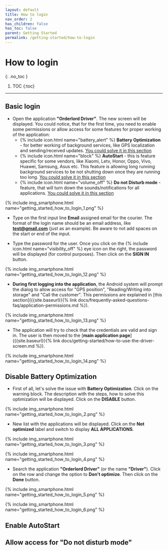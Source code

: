 ```yaml
---
layout: default
title: How to login
nav_order: 2
has_children: false
has_toc: false
parent: Getting Started
permalink: /getting-started/how-to-login
---
```


# How to login
{: .no_toc }

1. TOC
{:toc}

---

## Basic login
- Open the application **"Orderlord Driver"**. The new screen will be displayed. You could notice, that for the first time, you need to enable some permissions or allow access for some features for proper working of the application:
	- {% include icon.html name="battery_alert" %} **Battery Optimization** - for better working of background services, like GPS localization and sending/received updates. [You could solve it in this section](#disable-battery-optimization)
	- {% include icon.html name="block" %} **AutoStart** - this is feature specific for some vendors, like Xiaomi, Letv, Honor, Oppo, Vivo, Huawei, Samsung, Asus etc. This feature is allowing long running background services to be not shutting down once they are running too long. [You could solve it in this section](#enable-autostart)
	- {% include icon.html name="volume_off" %} **Do not Disturb mode** - feature, that will turn down the sounds/notifications for all applications. [You could solve it in this section](#allow-access-for-do-not-disturb-mode)

{% include img_smartphone.html name="getting_started_how_to_login_1.png" %}

- Type on the first input line **Email** assigned email for the courier. The format of the login name should be an email address, like **test@gmail.com** (just as an example). Be aware to not add spaces on the start or end of the input.

- Type the password for the user. Once you click on the {% include icon.html name="visibility_off" %} eye icon on the right, the password will be displayed (for control purposes). Then click on the <span class="text-orange-200">**SIGN IN**</span> button.

{% include img_smartphone.html name="getting_started_how_to_login_12.png" %}

- **During first logging into the application**, the Android system will prompt the dialog to allow access for "GPS position", "Reading/Writing into storage" and "Call the customer". This permissions are explained in [this section]({{site.baseurl}}{% link docs/frequently-asked-questions-faq/application-permissions.md %}).

{% include img_smartphone.html name="getting_started_how_to_login_13.png" %}

- The application will try to check that the credentials are valid and sign in. The user is then moved to the [**main application page**]({{site.baseurl}}{% link docs/getting-started/how-to-use-the-driver-screen.md %}).

{% include img_smartphone.html name="getting_started_how_to_login_14.png" %}


## Disable Battery Optimization
- First of all, let's solve the issue with **Battery Optimization**. Click on the warning block. The description with the steps, how to solve this optimization will be displayed. Click on the <span class="text-orange-200">**DISABLE**</span> button.

{% include img_smartphone.html name="getting_started_how_to_login_2.png" %}

- New list with the applications will be displayed. Click on the <span class="text-blue-100">**Not optimized**</span> label and switch to display **ALL APPLICATIONS**.

{% include img_smartphone.html name="getting_started_how_to_login_3.png" %}

{% include img_smartphone.html name="getting_started_how_to_login_4.png" %}

- Search the application **"Orderlord Driver"** (or the name **"Driver"**). Click on the row and change the option to **Don't optimize**. Then click on the <span class="text-blue-100">**Done**</span> button.

{% include img_smartphone.html name="getting_started_how_to_login_5.png" %}

{% include img_smartphone.html name="getting_started_how_to_login_6.png" %}

## Enable AutoStart

## Allow access for "Do not disturb mode"